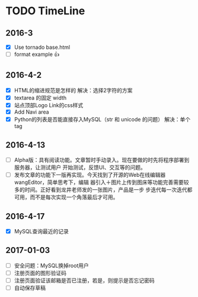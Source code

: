 # TODO TimeLine

## 2016-3

- [x] Use tornado base.html
- [ ] format example :+1:

## 2016-4-2

- [x] HTML的缩进规范是怎样的 解决：选择2字符的方案
- [x] textarea 的固定 width
- [x] 站点顶部Logo Link的css样式
- [x] Add Navi area
- [x] Python的列表是否能直接存入MySQL（str 和 unicode 的问题） 解决：单个tag

## 2016-4-13

- [ ] Alpha版：具有阅读功能。文章暂时手动录入。现在要做的时先将程序部署到服务器，让测试用户
      开始测试，反馈UI、交互等的问题。
- [ ] 发布文章的功能下一版再实现。今天找到了开源的Web在线编辑器wangEditor，简单思考下，编辑
      器引入＋图片上传到图床等功能完善需要较多的时间。正好看到龙井老师发的一张图片，产品是一步
      步迭代每一次迭代都可用，而不是每次实现一个角落最后才可用。

## 2016-4-17

- [x] MySQL查询最近的记录

## 2017-01-03

- [ ] 安全问题：MySQL换掉root用户
- [ ] 注册页面的图形验证码
- [ ] 注册页面验证该邮箱是否已注册，若是，则提示是否忘记密码
- [ ] 自动保存草稿
